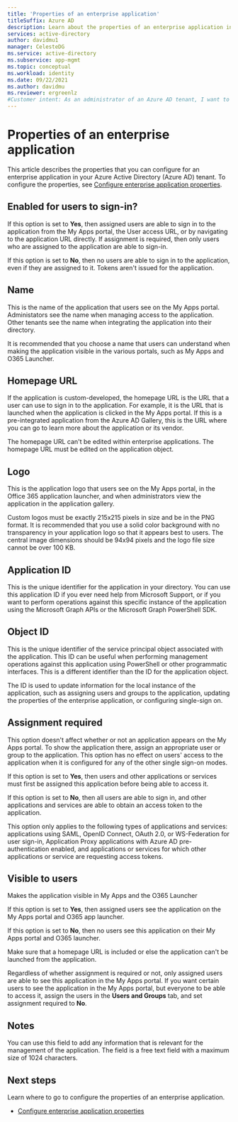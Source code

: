 ```yaml
---
title: 'Properties of an enterprise application'
titleSuffix: Azure AD
description: Learn about the properties of an enterprise application in Azure Active Directory.
services: active-directory
author: davidmu1
manager: CelesteDG
ms.service: active-directory
ms.subservice: app-mgmt
ms.topic: conceptual
ms.workload: identity
ms.date: 09/22/2021
ms.author: davidmu
ms.reviewer: ergreenlz
#Customer intent: As an administrator of an Azure AD tenant, I want to learn more about the properties of an enterprise application that I can configure.
---
```


# Properties of an enterprise application

This article describes the properties that you can configure for an enterprise application in your Azure Active Directory (Azure AD) tenant. To configure the properties, see [Configure enterprise application properties](add-application-portal-configure.md).

## Enabled for users to sign-in? 

If this option is set to **Yes**, then assigned users are able to sign in to the application from the My Apps portal, the User access URL, or by navigating to the application URL directly. If assignment is required, then only users who are assigned to the application are able to sign-in.

If this option is set to **No**, then no users are able to sign in to the application, even if they are assigned to it. Tokens aren't issued for the application.  

## Name 

This is the name of the application that users see on the My Apps portal. Administators see the name when managing access to the application. Other tenants see the name when integrating the application into their directory. 

It is recommended that you choose a name that users can understand when making the application visible in the various portals, such as My Apps and O365 Launcher. 

## Homepage URL 

If the application is custom-developed, the homepage URL is the URL that a user can use to sign in to the application. For example, it is the URL that is launched when the application is clicked in the My Apps portal. If this is a pre-integrated application from the Azure AD Gallery, this is the URL where you can go to learn more about the application or its vendor. 

The homepage URL can't be edited within enterprise applications. The homepage URL must be edited on the application object. 

## Logo 

This is the application logo that users see on the My Apps portal, in the Office 365 application launcher, and when administrators view the application in the application gallery.

Custom logos must be exactly 215x215 pixels in size and be in the PNG format. It is recommended that you use a solid color background with no transparency in your application logo so that it appears best to users. The central image dimensions should be 94x94 pixels and the logo file size cannot be over 100 KB.

## Application ID 

This is the unique identifier for the application in your directory. You can use this application ID if you ever need help from Microsoft Support, or if you want to perform operations against this specific instance of the application using the Microsoft Graph APIs or the Microsoft Graph PowerShell SDK.

## Object ID 

This is the unique identifier of the service principal object associated with the application. This ID can be useful when performing management operations against this application using PowerShell or other programmatic interfaces. This is a different identifier than the ID for the application object. 

The ID is used to update information for the local instance of the application, such as assigning users and groups to the application, updating the properties of the enterprise application, or configuring single-sign on. 

## Assignment required 

This option doesn't affect whether or not an application appears on the My Apps portal. To show the application there, assign an appropriate user or group to the application. This option has no effect on users' access to the application when it is configured for any of the other single sign-on modes. 

If this option is set to **Yes**, then users and other applications or services must first be assigned this application before being able to access it. 
 
If this option is set to **No**, then all users are able to sign in, and other applications and services are able to obtain an access token to the application. 
 
This option only applies to the following types of applications and services: applications using SAML, OpenID Connect, OAuth 2.0, or WS-Federation for user sign-in, Application Proxy applications with Azure AD pre-authentication enabled, and applications or services for which other applications or service are requesting access tokens. 

## Visible to users 

Makes the application visible in My Apps and the O365 Launcher 

If this option is set to **Yes**, then assigned users see the application on the My Apps portal and O365 app launcher. 

If this option is set to **No**, then no users see this application on their My Apps portal and O365 launcher. 

Make sure that a homepage URL is included or else the application can't be launched from the application.

Regardless of whether assignment is required or not, only assigned users are able to see this application in the My Apps portal. If you want certain users to see the application in the My Apps portal, but everyone to be able to access it, assign the users in the **Users and Groups** tab, and set assignment required to **No**. 

## Notes 

You can use this field to add any information that is relevant for the management of the application. The field is a free text field with a maximum size of 1024 characters. 

## Next steps

Learn where to go to configure the properties of an enterprise application.

- [Configure enterprise application properties](add-application-portal-configure.md)